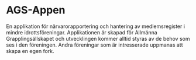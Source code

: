# AGS-Appen

En applikation för närvarorapportering och hantering av medlemsregister i mindre idrottsföreningar. Applikationen är skapad för Allmänna Grapplingsällskapet och utvecklingen kommer alltid styras av de behov som ses i den föreningen. Andra föreningar som är intresserade uppmanas att skapa en egen fork.
